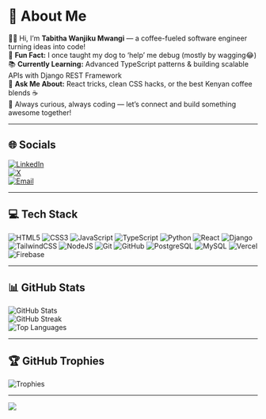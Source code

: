 # 💫 About Me

👩‍💻 Hi, I’m **Tabitha Wanjiku Mwangi** — a coffee-fueled software engineer turning ideas into code!  
🎯 **Fun Fact:** I once taught my dog to ‘help’ me debug (mostly by wagging😂)  
📚 **Currently Learning:** Advanced TypeScript patterns & building scalable APIs with Django REST Framework  
💬 **Ask Me About:** React tricks, clean CSS hacks, or the best Kenyan coffee blends ☕  
🌟 Always curious, always coding — let’s connect and build something awesome together!

---

## 🌐 Socials

[![LinkedIn](https://img.shields.io/badge/LinkedIn-%230077B5.svg?style=for-the-badge&logo=linkedin&logoColor=white)](https://linkedin.com/in/tabitha-wanjiku-mwangi)  
[![X](https://img.shields.io/badge/X-black.svg?style=for-the-badge&logo=X&logoColor=white)](https://x.com/wanjiku_ta78928)  
[![Email](https://img.shields.io/badge/Email-D14836?logo=gmail&logoColor=white&style=for-the-badge)](mailto:mwangitabitha2020@gmail.com)

---

## 💻 Tech Stack

![HTML5](https://img.shields.io/badge/HTML5-E34F26?style=for-the-badge&logo=html5&logoColor=white)
![CSS3](https://img.shields.io/badge/CSS3-1572B6?style=for-the-badge&logo=css3&logoColor=white)
![JavaScript](https://img.shields.io/badge/JavaScript-F7DF1E?style=for-the-badge&logo=javascript&logoColor=black)
![TypeScript](https://img.shields.io/badge/TypeScript-007ACC?style=for-the-badge&logo=typescript&logoColor=white)
![Python](https://img.shields.io/badge/Python-3776AB?style=for-the-badge&logo=python&logoColor=white)
![React](https://img.shields.io/badge/React-20232A?style=for-the-badge&logo=react&logoColor=61DAFB)
![Django](https://img.shields.io/badge/Django-092E20?style=for-the-badge&logo=django&logoColor=white)
![TailwindCSS](https://img.shields.io/badge/Tailwind_CSS-38B2AC?style=for-the-badge&logo=tailwind-css&logoColor=white)
![NodeJS](https://img.shields.io/badge/Node.js-339933?style=for-the-badge&logo=node.js&logoColor=white)
![Git](https://img.shields.io/badge/Git-F05032?style=for-the-badge&logo=git&logoColor=white)
![GitHub](https://img.shields.io/badge/GitHub-181717?style=for-the-badge&logo=github&logoColor=white)
![PostgreSQL](https://img.shields.io/badge/PostgreSQL-4169E1?style=for-the-badge&logo=postgresql&logoColor=white)
![MySQL](https://img.shields.io/badge/MySQL-4479A1?style=for-the-badge&logo=mysql&logoColor=white)
![Vercel](https://img.shields.io/badge/Vercel-000000?style=for-the-badge&logo=vercel&logoColor=white)
![Firebase](https://img.shields.io/badge/Firebase-FFCA28?style=for-the-badge&logo=firebase&logoColor=black)

---

## 📊 GitHub Stats

![GitHub Stats](https://github-readme-stats.vercel.app/api?username=tw8130&show_icons=true&theme=dark&hide_border=false)  
![GitHub Streak](https://streak-stats.demolab.com?user=tw8130&theme=dark&hide_border=false)  
![Top Languages](https://github-readme-stats.vercel.app/api/top-langs/?username=tw8130&layout=compact&theme=dark&hide_border=false)

---

## 🏆 GitHub Trophies

![Trophies](https://github-profile-trophy.vercel.app/?username=tw8130&theme=radical&no-frame=false&margin-w=4)

---

[![](https://visitcount.itsvg.in/api?id=tw8130&icon=0&color=0)](https://visitcount.itsvg.in)

<!-- Proudly created with GPRM ( https://gprm.itsvg.in ) -->
